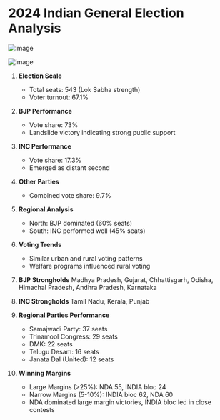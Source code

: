 # 2024 Indian General Election Analysis

![image](https://github.com/Bhavin6969/Web_Scraping_2024_election/assets/103599813/f8a019cc-3eef-4b83-9d9f-7643d956dda9)

![image](https://github.com/Bhavin6969/Web_Scraping_2024_election/assets/103599813/ffc838c2-1849-4a38-b4e5-42ee5972874d)


1. **Election Scale**
   - Total seats: 543 (Lok Sabha strength)
   - Voter turnout: 67.1%

2. **BJP Performance**
   - Vote share: 73%
   - Landslide victory indicating strong public support

3. **INC Performance**
   - Vote share: 17.3%
   - Emerged as distant second

4. **Other Parties**
   - Combined vote share: 9.7%

5. **Regional Analysis**
   - North: BJP dominated (60% seats)
   - South: INC performed well (45% seats)

6. **Voting Trends**
   - Similar urban and rural voting patterns
   - Welfare programs influenced rural voting

7. **BJP Strongholds**
   Madhya Pradesh, Gujarat, Chhattisgarh, Odisha, Himachal Pradesh, Andhra Pradesh, Karnataka

8. **INC Strongholds**
   Tamil Nadu, Kerala, Punjab

9. **Regional Parties Performance**
   - Samajwadi Party: 37 seats
   - Trinamool Congress: 29 seats
   - DMK: 22 seats
   - Telugu Desam: 16 seats
   - Janata Dal (United): 12 seats

10. **Winning Margins**
    - Large Margins (>25%): NDA 55, INDIA bloc 24
    - Narrow Margins (5-10%): INDIA bloc 62, NDA 60
    - NDA dominated large margin victories, INDIA bloc led in close contests
